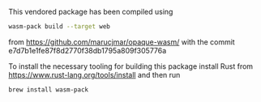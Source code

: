 This vendored package has been compiled using

```sh
wasm-pack build --target web
```

from https://github.com/marucjmar/opaque-wasm/ with the commit e7d7b1e1fe87f8d2770f38db1795a809f305776a

To install the necessary tooling for building this package install Rust from https://www.rust-lang.org/tools/install and then run

```sh
brew install wasm-pack
```
